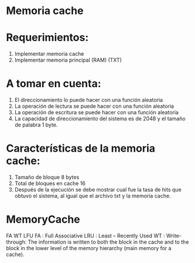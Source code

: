 # Memoria cache

# Requerimientos:

  1. Implementar memoria cache
  2. Implementar memoria principal (RAM) (TXT)

# A tomar en cuenta:

  1. El direccionamiento lo puede hacer con una función aleatoria
  2. La operación de lectura se puede hacer con una función aleatoria
  3. La operación de escritura se puede hacer con una función aleatoria
  4.  La capacidad de direccionamiento del sistema es de 2048 y el tamaño de palabra 1 byte.

# Características de la memoria cache:

  1. Tamaño de bloque 8 bytes
  2. Total de bloques en cache 16
  3. Después de la ejecución se debe mostrar cual fue la tasa de hits que
     obtuvo el sistema, al igual que el archivo txt y la memoria cache.

# MemoryCache
  FA WT LFU
  FA : Full Associative
  LRU : Least – Recently Used
  WT : Write-through: The information is written to both the block in the cache and to the block in
       the lower level of the memory hierarchy (main memory for a cache).
